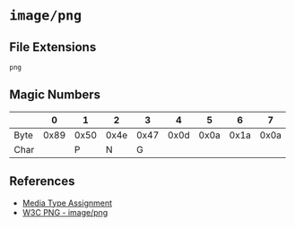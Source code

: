 # `image/png`

## File Extensions

`png`

## Magic Numbers

|      | 0    | 1    | 2    | 3    | 4    | 5    | 6    | 7    |
| ---- | ---- | ---- | ---- | ---- | ---- | ---- | ---- | ---- |
| Byte | 0x89 | 0x50 | 0x4e | 0x47 | 0x0d | 0x0a | 0x1a | 0x0a |
| Char |      | P    | N    | G    |      |      |      |      |

## References

- [Media Type Assignment](https://www.iana.org/assignments/media-types/image/png)
- [W3C PNG - image/png](https://www.w3.org/TR/png/#image-png)
